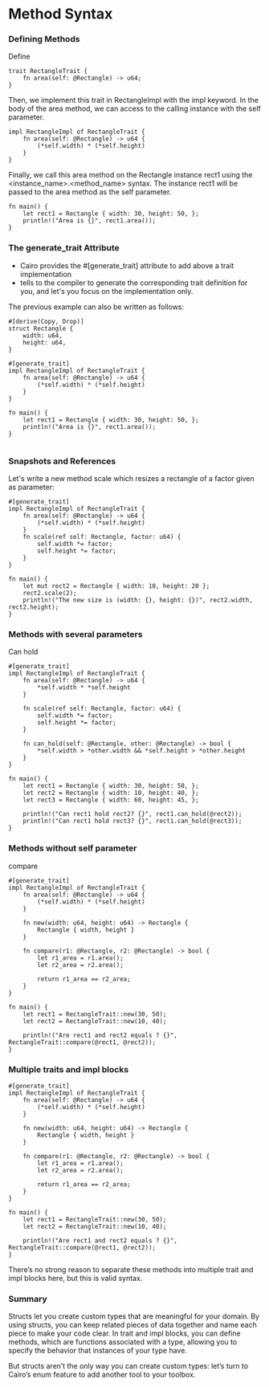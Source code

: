 # Method Syntax


### Defining Methods

Define 

```
trait RectangleTrait {
    fn area(self: @Rectangle) -> u64;
}
```

Then, we implement this trait in RectangleImpl with the impl keyword. In the body of the area method, we can access to the calling instance with the self parameter.

```
impl RectangleImpl of RectangleTrait {
    fn area(self: @Rectangle) -> u64 {
        (*self.width) * (*self.height)
    }
}

```

Finally, we call this area method on the Rectangle instance rect1 using the <instance_name>.<method_name> syntax. The instance rect1 will be passed to the area method as the self parameter.

```
fn main() {
    let rect1 = Rectangle { width: 30, height: 50, };
    println!("Area is {}", rect1.area());
}

```


### The generate_trait Attribute


- Cairo provides the #[generate_trait] attribute to add above a trait implementation
- tells to the compiler to generate the corresponding trait definition for you, and let's you focus on the implementation only. 

The previous example can also be written as follows:
```
#[derive(Copy, Drop)]
struct Rectangle {
    width: u64,
    height: u64,
}

#[generate_trait]
impl RectangleImpl of RectangleTrait {
    fn area(self: @Rectangle) -> u64 {
        (*self.width) * (*self.height)
    }
}

fn main() {
    let rect1 = Rectangle { width: 30, height: 50, };
    println!("Area is {}", rect1.area());
}


```

### Snapshots and References
Let's write a new method scale which resizes a rectangle of a factor given as parameter:


```
#[generate_trait]
impl RectangleImpl of RectangleTrait {
    fn area(self: @Rectangle) -> u64 {
        (*self.width) * (*self.height)
    }
    fn scale(ref self: Rectangle, factor: u64) {
        self.width *= factor;
        self.height *= factor;
    }
}

fn main() {
    let mut rect2 = Rectangle { width: 10, height: 20 };
    rect2.scale(2);
    println!("The new size is (width: {}, height: {})", rect2.width, rect2.height);
}
```


### Methods with several parameters

Can hold

```
#[generate_trait]
impl RectangleImpl of RectangleTrait {
    fn area(self: @Rectangle) -> u64 {
        *self.width * *self.height
    }

    fn scale(ref self: Rectangle, factor: u64) {
        self.width *= factor;
        self.height *= factor;
    }

    fn can_hold(self: @Rectangle, other: @Rectangle) -> bool {
        *self.width > *other.width && *self.height > *other.height
    }
}

fn main() {
    let rect1 = Rectangle { width: 30, height: 50, };
    let rect2 = Rectangle { width: 10, height: 40, };
    let rect3 = Rectangle { width: 60, height: 45, };

    println!("Can rect1 hold rect2? {}", rect1.can_hold(@rect2));
    println!("Can rect1 hold rect3? {}", rect1.can_hold(@rect3));
}
```


### Methods without self parameter

compare

```
#[generate_trait]
impl RectangleImpl of RectangleTrait {
    fn area(self: @Rectangle) -> u64 {
        (*self.width) * (*self.height)
    }

    fn new(width: u64, height: u64) -> Rectangle {
        Rectangle { width, height }
    }

    fn compare(r1: @Rectangle, r2: @Rectangle) -> bool {
        let r1_area = r1.area();
        let r2_area = r2.area();

        return r1_area == r2_area;
    }
}

fn main() {
    let rect1 = RectangleTrait::new(30, 50);
    let rect2 = RectangleTrait::new(10, 40);

    println!("Are rect1 and rect2 equals ? {}", RectangleTrait::compare(@rect1, @rect2));
}
```


### Multiple traits and impl blocks

```
#[generate_trait]
impl RectangleImpl of RectangleTrait {
    fn area(self: @Rectangle) -> u64 {
        (*self.width) * (*self.height)
    }

    fn new(width: u64, height: u64) -> Rectangle {
        Rectangle { width, height }
    }

    fn compare(r1: @Rectangle, r2: @Rectangle) -> bool {
        let r1_area = r1.area();
        let r2_area = r2.area();

        return r1_area == r2_area;
    }
}

fn main() {
    let rect1 = RectangleTrait::new(30, 50);
    let rect2 = RectangleTrait::new(10, 40);

    println!("Are rect1 and rect2 equals ? {}", RectangleTrait::compare(@rect1, @rect2));
}
```

There’s no strong reason to separate these methods into multiple trait and impl blocks here, but this is valid syntax.



### Summary
Structs let you create custom types that are meaningful for your domain. By using structs, you can keep related pieces of data together and name each piece to make your code clear. In trait and impl blocks, you can define methods, which are functions associated with a type, allowing you to specify the behavior that instances of your type have.

But structs aren’t the only way you can create custom types: let’s turn to Cairo’s enum feature to add another tool to your toolbox.